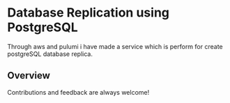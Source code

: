  # Database Replication using PostgreSQL

 Through aws and pulumi i have made a service which is perform for create postgreSQL database replica.

 ## Overview

 Contributions and feedback are always welcome!

